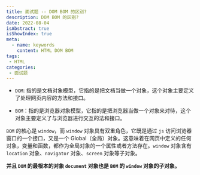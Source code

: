 ```yaml
---
title: 面试题 -- DOM BOM 的区别?
description: DOM BOM 的区别?
date: 2022-08-04
isAbstract: true
isShowIndex: true
meta:
  - name: keywords
    content: HTML DOM BOM
tags:
 - HTML 
categories:
 - 面试题
---
```


- `DOM`: 指的是文档对象模型，它指的是把文档当做一个对象，这个对象主要定义了处理网页内容的方法和接口。
<!-- more -->
- `BOM`：指的是浏览器对象模型，它指的是把浏览器当做一个对象来对待，这个对象主要定义了与浏览器进行交互的法和接口。


`BOM` 的核心是 `window`，而 `window` 对象具有双重角色，它既是通过 `js` 访问浏览器窗口的一个接口，又是一个 Global（全局）对象。这意味着在网页中定义的任何对象，变量和函数，都作为全局对象的一个属性或者方法存在。`window` 对象含有 `location` 对象、`navigator` 对象、`screen` 对象等子对象。

**并且 `DOM` 的最根本的对象 `document` 对象也是 `BOM` 的 `window` 对象的子对象。**